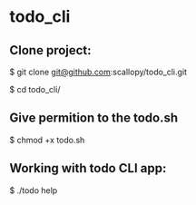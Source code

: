 # todo_cli

## Clone project:

$ git clone git@github.com:scallopy/todo_cli.git

$ cd todo_cli/

## Give permition to the todo.sh

$ chmod +x todo.sh

## Working with todo CLI app:

$ ./todo help
